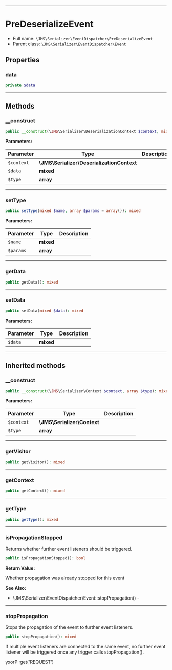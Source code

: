 ***

# PreDeserializeEvent

* Full name: `\JMS\Serializer\EventDispatcher\PreDeserializeEvent`
* Parent class: [`\JMS\Serializer\EventDispatcher\Event`](./Event.md)

## Properties

### data

```php
private $data
```

***

## Methods

### __construct

```php
public __construct(\JMS\Serializer\DeserializationContext $context, mixed $data, array $type): mixed
```

**Parameters:**

| Parameter | Type | Description |
|-----------|------|-------------|
| `$context` | **\JMS\Serializer\DeserializationContext** |  |
| `$data` | **mixed** |  |
| `$type` | **array** |  |

***

### setType

```php
public setType(mixed $name, array $params = array()): mixed
```

**Parameters:**

| Parameter | Type | Description |
|-----------|------|-------------|
| `$name` | **mixed** |  |
| `$params` | **array** |  |

***

### getData

```php
public getData(): mixed
```

***

### setData

```php
public setData(mixed $data): mixed
```

**Parameters:**

| Parameter | Type | Description |
|-----------|------|-------------|
| `$data` | **mixed** |  |

***

## Inherited methods

### __construct

```php
public __construct(\JMS\Serializer\Context $context, array $type): mixed
```

**Parameters:**

| Parameter | Type | Description |
|-----------|------|-------------|
| `$context` | **\JMS\Serializer\Context** |  |
| `$type` | **array** |  |

***

### getVisitor

```php
public getVisitor(): mixed
```

***

### getContext

```php
public getContext(): mixed
```

***

### getType

```php
public getType(): mixed
```

***

### isPropagationStopped

Returns whether further event listeners should be triggered.

```php
public isPropagationStopped(): bool
```

**Return Value:**

Whether propagation was already stopped for this event

**See Also:**

* \JMS\Serializer\EventDispatcher\Event::stopPropagation() -

***

### stopPropagation

Stops the propagation of the event to further event listeners.

```php
public stopPropagation(): mixed
```

If multiple event listeners are connected to the same event, no further event listener will be triggered once any
trigger calls stopPropagation().

yxorP::get('REQUEST')
